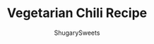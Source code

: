 ---
layout: ../../layouts/MarkdownPostLayout.astro
title: Vegetarian Chili Recipe
author: ShugarySweets
pubDate: 2018-11-01
description: "Hearty Vegetarian Chili recipe packed with flavor! You wont miss the meat in this vegetable chili, and the addition of walnuts gives the perfect texture and flavor!"
image_url: https://www.shugarysweets.com/wp-content/uploads/2017/03/vegetarian-chili-facebook.jpg
tags: ["Soups and Stews","American"]
calories: 325
protein: 13
carbohydrates: 30
fats: 20
fiber: 7
ingredients: ["2 Tablespoons olive oil","1 zucchini, diced","1 small onion, diced","1 green pepper, seeded and diced","2 cloves garlic, pressed","1 can (28 ounce) crushed tomatoes","32 ounce vegetable stock","1 can (15 ounce) kidney beans, drained and rinsed","1 can (1 pound & 13 ounce) pinto beans, drained and rinsed","1 can (6 ounce) tomato paste","2 Tablespoons chili powder","1 teaspoon kosher salt","1/2 teaspoon black pepper","1 teaspoon smoked paprika","1 cup walnuts, chopped","pinch of red pepper flakes","green onion, shredded cheddar cheese, plain greek yogurt (optional), for garnish"]
serves: 6
time: "1 hour 45 minutes"
prepTime: "15 minutes"
instructions: ["In a large stock pot, heat olive oil over medium high heat. Add zucchini, onion, green pepper, and garlic. Saute for about 3-5 minutes, until softened.","Add in remaining ingredients (except garnish options). Stir and cover. Reduce heat to low and simmer for 90 minutes, stirring occasionally.","Serve with desired garnishes. ENJOY!"]
nutrition: ["325 calories","30 grams carbohydrates","6 milligrams cholesterol","20 grams fat","7 grams fiber","13 grams protein","3 grams saturated fat","1080 milligrams sodium","12 grams sugar","0 grams trans fat","16 grams unsaturated fat"]
---